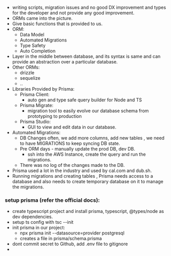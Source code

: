 - writing scripts, migration issues and no good DX improvement and types for the developer and not provide any good improvement.
- ORMs came into the picture.
- Give basic functions that is provided to us.
- ORM:
	- Data Model
	- Automated Migrations 
	- Type Safety 
	- Auto Completion
- Layer in the middle between database, and its syntax is same and can provide an abstraction over a particular database.
- Other ORMs:
	- drizzle
	- sequelize
	- ..
- Libraries Provided by Prisma:
	- Prisma Client:
		- auto gen and type safe query builder for Node and TS
	- Prisma Migrate:
		- migration tool to easily evolve our database schema from prototyping to production
	- Prisma Studio:
		- GUI to view and edit data in our database.
- Automated Migrations:
	- DB Changes often, we add more columns, add new tables , we need to have MIGRATIONS to keep syncing DB state.
	- Pre ORM days - manually update the prod DB, dev DB.
		- ssh into the AWS Instance, create the query and run the migrations.
	- There was no log of the changes made to the DB.
- Prisma used a lot in the industry and used by cal.com and dub.sh.
- Running migrations and creating tables , Prisma needs access to a database and also needs to create temporary database on it to manage the migrations.

### setup prisma (refer the official docs):
- create typescript project and install prisma, typescript, @types/node as dev dependencies.
- setup ts config with tsc --init 
- init prisma in our project:
	- npx prisma init --datasource=provider postgresql
	- creates a file in prisma/schema.prisma
- dont commit secret to Github, add .env file to gitignore
- 